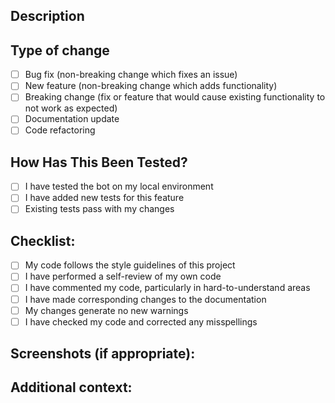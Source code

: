 ## Description
<!-- Briefly describe the changes in this PR -->

## Type of change
<!-- Please delete options that are not relevant -->
- [ ] Bug fix (non-breaking change which fixes an issue)
- [ ] New feature (non-breaking change which adds functionality)
- [ ] Breaking change (fix or feature that would cause existing functionality to not work as expected)
- [ ] Documentation update
- [ ] Code refactoring

## How Has This Been Tested?
<!-- Please describe the tests that you ran to verify your changes -->
- [ ] I have tested the bot on my local environment
- [ ] I have added new tests for this feature
- [ ] Existing tests pass with my changes

## Checklist:
<!-- Please check the boxes that apply -->
- [ ] My code follows the style guidelines of this project
- [ ] I have performed a self-review of my own code
- [ ] I have commented my code, particularly in hard-to-understand areas
- [ ] I have made corresponding changes to the documentation
- [ ] My changes generate no new warnings
- [ ] I have checked my code and corrected any misspellings

## Screenshots (if appropriate):
<!-- Add screenshots to help explain your changes -->

## Additional context:
<!-- Add any other context about the PR here --> 